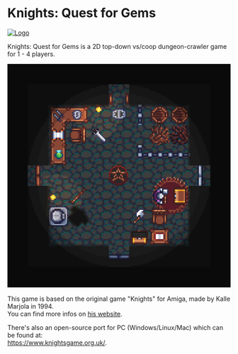
# Knights: Quest for Gems

<a href="https://www.gnu.org/licenses/gpl-3.0.txt">
         <img alt="Logo" src="https://upload.wikimedia.org/wikipedia/commons/thumb/8/86/GPL_v3_Blue_Badge.svg/120px-GPL_v3_Blue_Badge.svg.png"
          height="20">
      </a>

Knights: Quest for Gems is a 2D top-down vs/coop dungeon-crawler game for 1 - 4 players.

![](preview.png)

This game is based on the original game "Knights" for Amiga, made by Kalle Marjola in 1994.  
You can find more infos on [his website](https://rpr.kapsi.fi/games/design.shtml#knights).

There's also an open-source port for PC (Windows/Linux/Mac) which can be found at:  
https://www.knightsgame.org.uk/.
